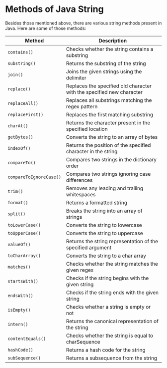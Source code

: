 # Methods of Java String

Besides those mentioned above, there are various string methods present in Java. Here are some of those methods:

| Method               | Description                                           |
|----------------------|-------------------------------------------------------|
| `contains()`         | Checks whether the string contains a substring        |
| `substring()`        | Returns the substring of the string                   |
| `join()`             | Joins the given strings using the delimiter           |
| `replace()`          | Replaces the specified old character with the specified new character |
| `replaceAll()`       | Replaces all substrings matching the regex pattern    |
| `replaceFirst()`     | Replaces the first matching substring                 |
| `charAt()`           | Returns the character present in the specified location |
| `getBytes()`         | Converts the string to an array of bytes              |
| `indexOf()`          | Returns the position of the specified character in the string |
| `compareTo()`        | Compares two strings in the dictionary order          |
| `compareToIgnoreCase()` | Compares two strings ignoring case differences       |
| `trim()`             | Removes any leading and trailing whitespaces          |
| `format()`           | Returns a formatted string                            |
| `split()`            | Breaks the string into an array of strings            |
| `toLowerCase()`      | Converts the string to lowercase                      |
| `toUpperCase()`      | Converts the string to uppercase                      |
| `valueOf()`          | Returns the string representation of the specified argument |
| `toCharArray()`      | Converts the string to a char array                   |
| `matches()`          | Checks whether the string matches the given regex     |
| `startsWith()`       | Checks if the string begins with the given string      |
| `endsWith()`         | Checks if the string ends with the given string        |
| `isEmpty()`          | Checks whether a string is empty or not               |
| `intern()`           | Returns the canonical representation of the string    |
| `contentEquals()`    | Checks whether the string is equal to charSequence    |
| `hashCode()`         | Returns a hash code for the string                    |
| `subSequence()`      | Returns a subsequence from the string                 |
